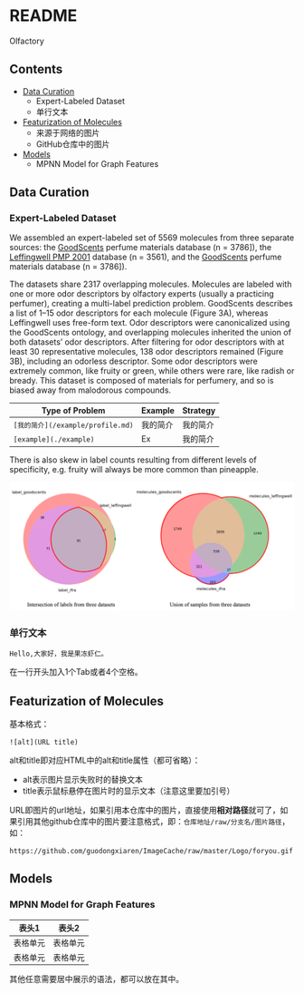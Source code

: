README
===========================

Olfactory

## Contents

* [Data Curation](#DataCuration)
    * Expert-Labeled Dataset
    * 单行文本
* [Featurization of Molecules](#Featurization)
    * 来源于网络的图片
    * GitHub仓库中的图片
* [Models](#Models)
    * MPNN Model for Graph Features


## Data Curation
### Expert-Labeled Dataset
We assembled an expert-labeled set of 5569 molecules from three separate sources: the [GoodScents](http://blog.csdn.net/guodongxiaren) perfume materials database (n = 3786]), the [Leffingwell PMP 2001](http://blog.csdn.net/guodongxiaren) database (n = 3561), and the [GoodScents](http://blog.csdn.net/guodongxiaren) perfume materials database (n = 3786]).


The datasets share 2317 overlapping molecules. 
Molecules are labeled with one or more odor descriptors by olfactory experts (usually a practicing perfumer), creating a multi-label prediction problem. 
GoodScents describes a list of 1–15 odor descriptors for each molecule (Figure 3A), whereas Leffingwell uses free-form text. Odor descriptors were canonicalized using the GoodScents ontology, and overlapping molecules inherited the union of both datasets’ odor descriptors. After
filtering for odor descriptors with at least 30 representative molecules, 138 odor descriptors remained
(Figure 3B), including an odorless descriptor. 
Some odor descriptors were extremely common, like fruity or green, while others were rare, like radish or bready. This dataset is composed of materials
for perfumery, and so is biased away from malodorous compounds. 

|Type of Problem|Example|Strategy|
|----|-----|-----|
|`[我的简介](/example/profile.md)`|我的简介|我的简介|
|`[example](./example)`|Ex|我的简介|

There is also skew in label counts resulting from different levels of specificity, e.g. fruity will always be more common than pineapple.

![Image text](StatFigures/DataCurationStrategy.png)

### 单行文本
    Hello,大家好，我是果冻虾仁。
在一行开头加入1个Tab或者4个空格。

## Featurization of Molecules
基本格式：
```
![alt](URL title)
```
alt和title即对应HTML中的alt和title属性（都可省略）：
- alt表示图片显示失败时的替换文本
- title表示鼠标悬停在图片时的显示文本（注意这里要加引号）

URL即图片的url地址，如果引用本仓库中的图片，直接使用**相对路径**就可了，如果引用其他github仓库中的图片要注意格式，即：`仓库地址/raw/分支名/图片路径`，如：
```
https://github.com/guodongxiaren/ImageCache/raw/master/Logo/foryou.gif
```

## Models
### MPNN Model for Graph Features

<div align="center">

| 表头1  | 表头2|
| ---------- | -----------|
| 表格单元   | 表格单元   |
| 表格单元   | 表格单元   |

</div>

其他任意需要居中展示的语法，都可以放在其中。


